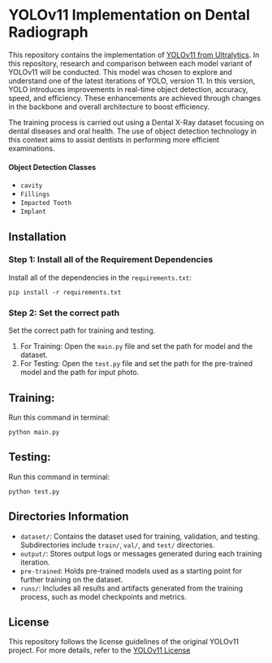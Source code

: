 # YOLOv11 Implementation on Dental Radiograph

This repository contains the implementation of [YOLOv11 from Ultralytics](https://docs.ultralytics.com/models/yolo11/#what-are-the-key-improvements-in-ultralytics-yolo11-compared-to-previous-versions). In this repository, research and comparison between each model variant of YOLOv11 will be conducted. This model was chosen to explore and understand one of the latest iterations of YOLO, version 11. In this version, YOLO introduces improvements in real-time object detection, accuracy, speed, and efficiency. These enhancements are achieved through changes in the backbone and overall architecture to boost efficiency.

The training process is carried out using a Dental X-Ray dataset focusing on dental diseases and oral health. The use of object detection technology in this context aims to assist dentists in performing more efficient examinations. 

#### Object Detection Classes
- `cavity`
- `Fillings`
- `Impacted Tooth`
- `Implant`

## Installation

### Step 1: Install all of the Requirement Dependencies 
Install all of the dependencies in the `requirements.txt`:

    
    pip install -r requirements.txt
    
### Step 2: Set the correct path
Set the correct path for training and testing.

1. For Training:
Open the `main.py` file and set the path for model and the dataset.
2. For Testing:
Open the `test.py` file and set the path for the pre-trained model and the path for input photo.

## Training: 
Run this command in terminal:
    
    python main.py
    
## Testing:
Run this command in terminal:
    
    python test.py
    
    
## Directories Information
- `dataset/`: Contains the dataset used for training, validation, and testing. Subdirectories include `train/`, `val/`, and `test/` directories.
- `output/`: Stores output logs or messages generated during each training iteration.
- `pre-trained`: Holds pre-trained models used as a starting point for further training on the dataset.
- `runs/`: Includes all results and artifacts generated from the training process, such as model checkpoints and metrics.

## License
This repository follows the license guidelines of the original YOLOv11 project. For more details, refer to the [YOLOv11 License](https://docs.ultralytics.com/models/yolo11/#what-are-the-key-improvements-in-ultralytics-yolo11-compared-to-previous-versions)
    